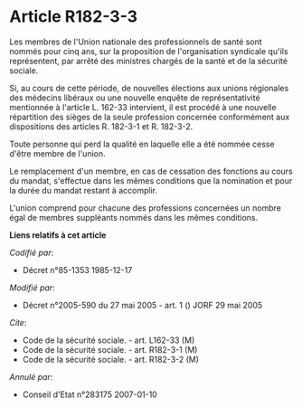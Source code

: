 # Article R182-3-3

Les membres de l'Union nationale des professionnels de santé sont nommés pour cinq ans, sur la proposition de l'organisation
syndicale qu'ils représentent, par arrêté des ministres chargés de la santé et de la sécurité sociale.

Si, au cours de cette période, de nouvelles élections aux unions régionales des médecins libéraux ou une nouvelle enquête de
représentativité mentionnée à l'article L. 162-33 intervient, il est procédé à une nouvelle répartition des sièges de la
seule profession concernée conformément aux dispositions des articles R. 182-3-1 et R. 182-3-2.

Toute personne qui perd la qualité en laquelle elle a été nommée cesse d'être membre de l'union.

Le remplacement d'un membre, en cas de cessation des fonctions au cours du mandat, s'effectue dans les mêmes conditions que
la nomination et pour la durée du mandat restant à accomplir.

L'union comprend pour chacune des professions concernées un nombre égal de membres suppléants nommés dans les mêmes
conditions.

**Liens relatifs à cet article**

_Codifié par_:

  - Décret n°85-1353 1985-12-17

_Modifié par_:

  - Décret n°2005-590 du 27 mai 2005 - art. 1 () JORF 29 mai 2005

_Cite_:

  - Code de la sécurité sociale. - art. L162-33 (M)
  - Code de la sécurité sociale. - art. R182-3-1 (M)
  - Code de la sécurité sociale. - art. R182-3-2 (M)

_Annulé par_:

  - Conseil d'Etat n°283175 2007-01-10

